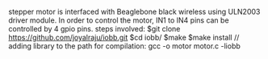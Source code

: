 stepper motor is interfaced with Beaglebone black wireless using ULN2003 driver module. In order to control the motor,
IN1 to IN4 pins can be controlled by 4 gpio pins.
steps involved:
$git clone https://github.com/joyalraju/iobb.git
$cd iobb/ 
$make
$make install // adding library to the path
for compilation:
gcc -o motor motor.c -liobb
